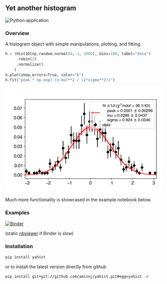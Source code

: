 ## Yet another histogram

![Python application](https://github.com/aminnj/yahist/workflows/Python%20application/badge.svg)

### Overview

A histogram object with simple manipulations, plotting, and fitting.

```python
h = (Hist1D(np.random.normal(0, 1, 1000), bins=100, label="data")
     .rebin(2)
     .normalize()
    )
h.plot(show_errors=True, color="k")
h.fit("peak * np.exp(-(x-mu)**2 / (2*sigma**2))")
```

![](examples/plot1.png)

Much more functionality is showcased in the example notebook below.

### Examples

[![Binder](https://mybinder.org/badge_logo.svg)](https://mybinder.org/v2/gh/aminnj/yahist/master?filepath=examples%2Fbasic.ipynb)

(static [nbviewer](https://nbviewer.jupyter.org/url/github.com/aminnj/yahist/blob/master/examples/basic.ipynb) if Binder is slow)

### Installation

```bash
pip install yahist
```
or to install the latest version directly from github
```bash
pip install git+git://github.com/aminnj/yahist.git#egg=yahist -U
```

